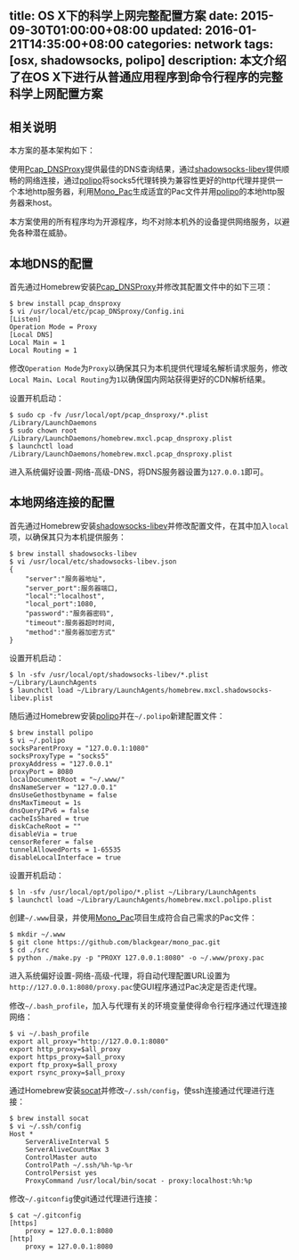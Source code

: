 title: OS X下的科学上网完整配置方案
date: 2015-09-30T01:00:00+08:00
updated: 2016-01-21T14:35:00+08:00
categories: network
tags: [osx, shadowsocks, polipo]
description: 本文介绍了在OS X下进行从普通应用程序到命令行程序的完整科学上网配置方案
---

## 相关说明

本方案的基本架构如下：

使用[Pcap\_DNSProxy](https://github.com/chengr28/Pcap_DNSProxy)提供最佳的DNS查询结果，通过[shadowsocks-libev](https://github.com/shadowsocks/shadowsocks-libev)提供顺畅的网络连接，通过[polipo](https://github.com/jech/polipo)将socks5代理转换为兼容性更好的http代理并提供一个本地http服务器，利用[Mono\_Pac](https://github.com/blackgear/mono_pac)生成适宜的Pac文件并用[polipo](https://github.com/jech/polipo)的本地http服务器来host。

本方案使用的所有程序均为开源程序，均不对除本机外的设备提供网络服务，以避免各种潜在威胁。

## 本地DNS的配置

首先通过Homebrew安装[Pcap\_DNSProxy](https://github.com/chengr28/Pcap_DNSProxy)并修改其配置文件中的如下三项：

    $ brew install pcap_dnsproxy
    $ vi /usr/local/etc/pcap_DNSproxy/Config.ini
    [Listen]
    Operation Mode = Proxy
    [Local DNS]
    Local Main = 1
    Local Routing = 1

修改`Operation Mode`为`Proxy`以确保其只为本机提供代理域名解析请求服务，修改`Local Main`、`Local Routing`为`1`以确保国内网站获得更好的CDN解析结果。

设置开机启动：

    $ sudo cp -fv /usr/local/opt/pcap_dnsproxy/*.plist /Library/LaunchDaemons
    $ sudo chown root /Library/LaunchDaemons/homebrew.mxcl.pcap_dnsproxy.plist
    $ launchctl load /Library/LaunchDaemons/homebrew.mxcl.pcap_dnsproxy.plist

进入系统偏好设置-网络-高级-DNS，将DNS服务器设置为`127.0.0.1`即可。

## 本地网络连接的配置

首先通过Homebrew安装[shadowsocks-libev](https://github.com/shadowsocks/shadowsocks-libev)并修改配置文件，在其中加入`local`项，以确保其只为本机提供服务：

    $ brew install shadowsocks-libev
    $ vi /usr/local/etc/shadowsocks-libev.json
    {
        "server":"服务器地址",
        "server_port":服务器端口,
        "local":"localhost",
        "local_port":1080,
        "password":"服务器密码",
        "timeout":服务器超时时间,
        "method":"服务器加密方式"
    }

设置开机启动：

    $ ln -sfv /usr/local/opt/shadowsocks-libev/*.plist ~/Library/LaunchAgents
    $ launchctl load ~/Library/LaunchAgents/homebrew.mxcl.shadowsocks-libev.plist

随后通过Homebrew安装[polipo](https://github.com/jech/polipo)并在`~/.polipo`新建配置文件：

    $ brew install polipo
    $ vi ~/.polipo
    socksParentProxy = "127.0.0.1:1080"
    socksProxyType = "socks5"
    proxyAddress = "127.0.0.1"
    proxyPort = 8080
    localDocumentRoot = "~/.www/"
    dnsNameServer = "127.0.0.1"
    dnsUseGethostbyname = false
    dnsMaxTimeout = 1s
    dnsQueryIPv6 = false
    cacheIsShared = true
    diskCacheRoot = ""
    disableVia = true
    censorReferer = false
    tunnelAllowedPorts = 1-65535
    disableLocalInterface = true

设置开机启动：

    $ ln -sfv /usr/local/opt/polipo/*.plist ~/Library/LaunchAgents
    $ launchctl load ~/Library/LaunchAgents/homebrew.mxcl.polipo.plist

创建`~/.www`目录，并使用[Mono\_Pac](https://github.com/blackgear/mono_pac)项目生成符合自己需求的Pac文件：

    $ mkdir ~/.www
    $ git clone https://github.com/blackgear/mono_pac.git
    $ cd ./src
    $ python ./make.py -p "PROXY 127.0.0.1:8080" -o ~/.www/proxy.pac

进入系统偏好设置-网络-高级-代理，将自动代理配置URL设置为`http://127.0.0.1:8080/proxy.pac`使GUI程序通过Pac决定是否走代理。

修改`~/.bash_profile`，加入与代理有关的环境变量使得命令行程序通过代理连接网络：

    $ vi ~/.bash_profile
    export all_proxy="http://127.0.0.1:8080"
    export http_proxy=$all_proxy
    export https_proxy=$all_proxy
    export ftp_proxy=$all_proxy
    export rsync_proxy=$all_proxy

通过Homebrew安装[socat](http://www.dest-unreach.org/socat/)并修改`~/.ssh/config`，使ssh连接通过代理进行连接：

    $ brew install socat
    $ vi ~/.ssh/config
    Host *
        ServerAliveInterval 5
        ServerAliveCountMax 3
        ControlMaster auto
        ControlPath ~/.ssh/%h-%p-%r
        ControlPersist yes
        ProxyCommand /usr/local/bin/socat - proxy:localhost:%h:%p

修改`~/.gitconfig`使git通过代理进行连接：

    $ cat ~/.gitconfig
    [https]
        proxy = 127.0.0.1:8080
    [http]
        proxy = 127.0.0.1:8080
